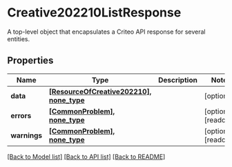 # Creative202210ListResponse

A top-level object that encapsulates a Criteo API response for several entities.

## Properties
Name | Type | Description | Notes
------------ | ------------- | ------------- | -------------
**data** | [**[ResourceOfCreative202210], none_type**](ResourceOfCreative202210.md) |  | [optional] 
**errors** | [**[CommonProblem], none_type**](CommonProblem.md) |  | [optional] [readonly] 
**warnings** | [**[CommonProblem], none_type**](CommonProblem.md) |  | [optional] [readonly] 

[[Back to Model list]](../README.md#documentation-for-models) [[Back to API list]](../README.md#documentation-for-api-endpoints) [[Back to README]](../README.md)


